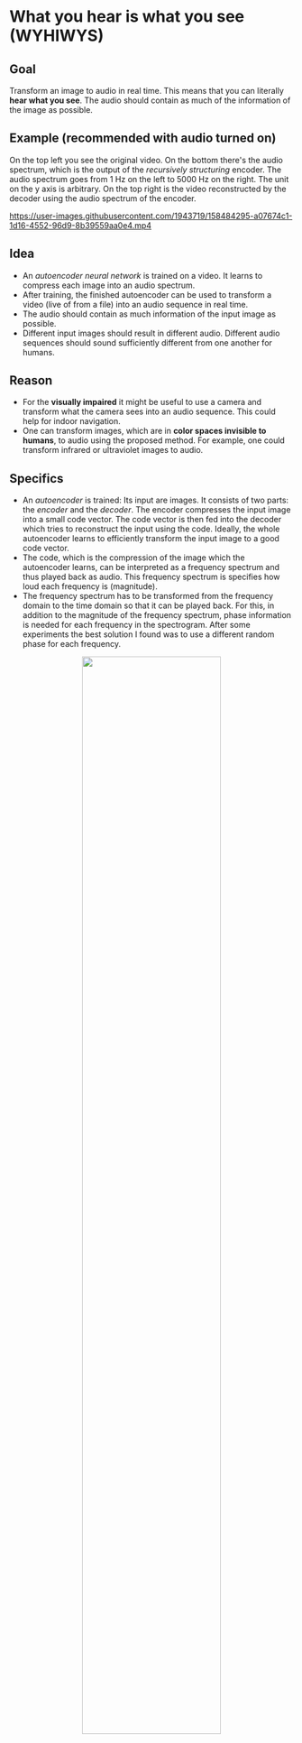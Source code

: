 # What you hear is what you see (WYHIWYS)

## Goal

Transform an image to audio in real time. This means that you can literally **hear what you see**. The audio should contain as much of the information of the image as possible. 

## Example (recommended with audio turned on)

On the top left you see the original video. On the bottom there's the audio spectrum, which is the output of the *recursively structuring* encoder.  The audio spectrum goes from 1 Hz on the left to 5000 Hz on the right. The unit on the y axis is arbitrary. On the top right is the video reconstructed by the decoder using the audio spectrum of the encoder. 

https://user-images.githubusercontent.com/1943719/158484295-a07674c1-1d16-4552-96d9-8b39559aa0e4.mp4

## Idea

- An *autoencoder neural network* is trained on a video. It learns to compress each image into an audio spectrum. 
- After training, the finished autoencoder can be used to transform a video (live of from a file) into an audio sequence in real time. 
- The audio should contain as much information of the input image as possible.
- Different input images should result in different audio. Different audio sequences should sound sufficiently different from one another for humans. 

## Reason

- For the **visually impaired** it might be useful to use a camera and transform what the camera sees into an audio sequence. This could help for indoor navigation. 
- One can transform images, which are in **color spaces invisible to humans**, to audio using the proposed method. For example, one could transform infrared or ultraviolet images to audio. 

## Specifics

- An *autoencoder* is trained: Its input are images. It consists of two parts: the *encoder* and the *decoder*. The encoder compresses the input image into a small code vector. The code vector is then fed into the decoder which tries to reconstruct the input using the code. Ideally, the whole autoencoder learns to efficiently transform the input image to a good code vector.
- The code, which is the compression of the image which the autoencoder learns, can be interpreted as a frequency spectrum and thus played back as audio. This frequency spectrum is specifies how loud each frequency is (magnitude).
- The frequency spectrum has to be transformed from the frequency domain to the time domain so that it can be played back. For this, in addition to the magnitude of the frequency spectrum, phase information is needed for each frequency in the spectrogram. After some experiments the best solution I found was to use a different random phase for each frequency. 

<p align="center">
<img src="https://user-images.githubusercontent.com/1943719/158268456-720dd062-17fe-4321-a722-3c7b2220c87f.svg" width="70%">
</p>
    
## The autoencoder code

### Recursively structuring encoder

If a regular autoencoder is trained, the code of the encoder is, for example, a vector consisting of 100 real numbers. The problem is that the elements of the vector are completely independent of each other. The element at position 3 is not similar to the element at position 4 at all. This is problematic because if this vector would be interpreted as a frequency spectrum, it would be hard for humans to perceive. For example, let's assume the 3rd element of the vector maps to the frequency of 100 Hz and and 4th element maps to the frequency of 101 Hz. If the 3rd element would have a significantly larger magnitude than the 4th element, it would mean that 100 Hz is significantly louder than 101 Hz. However, for a human this would not be distinguishable since these frequencies are too close, since they are just 1 Hz apart. For humans, large differences in the input image have to result in large differences in the audio spectrum which is generated. 

To achieve this, I propose the **recursively structuring encoder**. The concept is the following: During training, parts of the code, which is output by the encoder, are randomly averaged. This is done by randomly choosing a level of averaging. As can be seen in the following example images, the code is averaged up to a certain level. In the most extreme case, the whole code is averaged. Then the only information the decoder has is one real number. One level less extreme is when the lower half of the code is averaged and the upper half is averaged. The code then consists of two real numbers. Even less extreme is when the code is averaged in four groups, eight groups, sixtreen groups etc. or not averaged at all. 

#### Levels of averaging during training, example 1
![levels 1 drawio-3](https://user-images.githubusercontent.com/1943719/158484909-0338dbc5-c6bb-4cac-8385-82343a5def40.png)
#### Levels of averaging during training, example 2
![levels 2 drawio-3](https://user-images.githubusercontent.com/1943719/158484939-346f98e4-8770-4436-b66b-0c8fec4b3857.png)

This averaging of the code leads to the decoder getting less information than intended by the encoder. For example, if the 1st element of the vector has value 10 and the 2nd one value 60, it could happen that these two values are averaged and the decoder gets the 1st element as the average 35 and the 2nd element also as the average 35. This would mean that if they are randomly averaged, the 1st and 2nd component cannot represent individual information, only their average matters. This results in the encoder realizing than it doesn't make sense to use adjacent elements of the vector to encode very important information since it could be averaged away. Thus, it will learn to encode the most important information in a way that it is still preserved even when it is averaged. For example, it could learn to encode important information as the difference between the lower and the upper half of the code since the likelihood of them being averaged is small. 

### Equal distribution of the code

Furthermore, the **code should be equally distributed** in a certain space: For example, the autoencoder could learn to only use values between 0.0001 and 0.0002 and encode all information there. This would work because computers can differentiate between tiny differences of numbers but humans cannot. Thus, during training I add a penalty which makes sure that all values in the code are uniformly distributed between 0 and 1. 

### Bright should be loud

Since the bright white light has the highest power, it should also be the loudest. Thus, I also encourage the training to maximize the correlation between image brightness and the average magnitude of the audio spectrum. 

## Training

For training, there needs to be a directory with training images: 

    python learn.py --mode train --data_dir <path_to_training_image_folder>
    
To generate the training images, you can use ffmpeg. It is optional to crop the images. However, I personally prefer 4:3 over 16:9 as the input.

    ffmpeg -i <path_to_video_file> -filter:v "crop=1440:1080:240:0" <path_to_training_image_folder>/image%06d.jpg -hide_banner

## Transform video file to audio

    python learn.py --mode live --video_source <path_to_video_file> --weights <path_to_output_of_training>/variables/variables
    
You can, for example, use the video demo.mp4 that is included in the repository. 

## Transform video stream to audio

    python learn.py --mode live --video_source 0 --weights <path_to_output_of_training>/variables/variables
